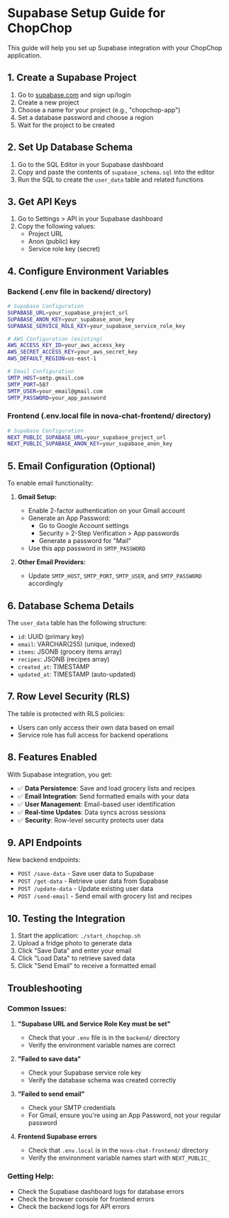 # Supabase Setup Guide for ChopChop

This guide will help you set up Supabase integration with your ChopChop application.

## 1. Create a Supabase Project

1. Go to [supabase.com](https://supabase.com) and sign up/login
2. Create a new project
3. Choose a name for your project (e.g., "chopchop-app")
4. Set a database password and choose a region
5. Wait for the project to be created

## 2. Set Up Database Schema

1. Go to the SQL Editor in your Supabase dashboard
2. Copy and paste the contents of `supabase_schema.sql` into the editor
3. Run the SQL to create the `user_data` table and related functions

## 3. Get API Keys

1. Go to Settings > API in your Supabase dashboard
2. Copy the following values:
   - Project URL
   - Anon (public) key
   - Service role key (secret)

## 4. Configure Environment Variables

### Backend (.env file in backend/ directory)
```bash
# Supabase Configuration
SUPABASE_URL=your_supabase_project_url
SUPABASE_ANON_KEY=your_supabase_anon_key
SUPABASE_SERVICE_ROLE_KEY=your_supabase_service_role_key

# AWS Configuration (existing)
AWS_ACCESS_KEY_ID=your_aws_access_key
AWS_SECRET_ACCESS_KEY=your_aws_secret_key
AWS_DEFAULT_REGION=us-east-1

# Email Configuration
SMTP_HOST=smtp.gmail.com
SMTP_PORT=587
SMTP_USER=your_email@gmail.com
SMTP_PASSWORD=your_app_password
```

### Frontend (.env.local file in nova-chat-frontend/ directory)
```bash
# Supabase Configuration
NEXT_PUBLIC_SUPABASE_URL=your_supabase_project_url
NEXT_PUBLIC_SUPABASE_ANON_KEY=your_supabase_anon_key
```

## 5. Email Configuration (Optional)

To enable email functionality:

1. **Gmail Setup:**
   - Enable 2-factor authentication on your Gmail account
   - Generate an App Password:
     - Go to Google Account settings
     - Security > 2-Step Verification > App passwords
     - Generate a password for "Mail"
   - Use this app password in `SMTP_PASSWORD`

2. **Other Email Providers:**
   - Update `SMTP_HOST`, `SMTP_PORT`, `SMTP_USER`, and `SMTP_PASSWORD` accordingly

## 6. Database Schema Details

The `user_data` table has the following structure:
- `id`: UUID (primary key)
- `email`: VARCHAR(255) (unique, indexed)
- `items`: JSONB (grocery items array)
- `recipes`: JSONB (recipes array)
- `created_at`: TIMESTAMP
- `updated_at`: TIMESTAMP (auto-updated)

## 7. Row Level Security (RLS)

The table is protected with RLS policies:
- Users can only access their own data based on email
- Service role has full access for backend operations

## 8. Features Enabled

With Supabase integration, you get:
- ✅ **Data Persistence**: Save and load grocery lists and recipes
- ✅ **Email Integration**: Send formatted emails with your data
- ✅ **User Management**: Email-based user identification
- ✅ **Real-time Updates**: Data syncs across sessions
- ✅ **Security**: Row-level security protects user data

## 9. API Endpoints

New backend endpoints:
- `POST /save-data` - Save user data to Supabase
- `POST /get-data` - Retrieve user data from Supabase
- `POST /update-data` - Update existing user data
- `POST /send-email` - Send email with grocery list and recipes

## 10. Testing the Integration

1. Start the application: `./start_chopchop.sh`
2. Upload a fridge photo to generate data
3. Click "Save Data" and enter your email
4. Click "Load Data" to retrieve saved data
5. Click "Send Email" to receive a formatted email

## Troubleshooting

### Common Issues:

1. **"Supabase URL and Service Role Key must be set"**
   - Check that your `.env` file is in the `backend/` directory
   - Verify the environment variable names are correct

2. **"Failed to save data"**
   - Check your Supabase service role key
   - Verify the database schema was created correctly

3. **"Failed to send email"**
   - Check your SMTP credentials
   - For Gmail, ensure you're using an App Password, not your regular password

4. **Frontend Supabase errors**
   - Check that `.env.local` is in the `nova-chat-frontend/` directory
   - Verify the environment variable names start with `NEXT_PUBLIC_`

### Getting Help:

- Check the Supabase dashboard logs for database errors
- Check the browser console for frontend errors
- Check the backend logs for API errors
